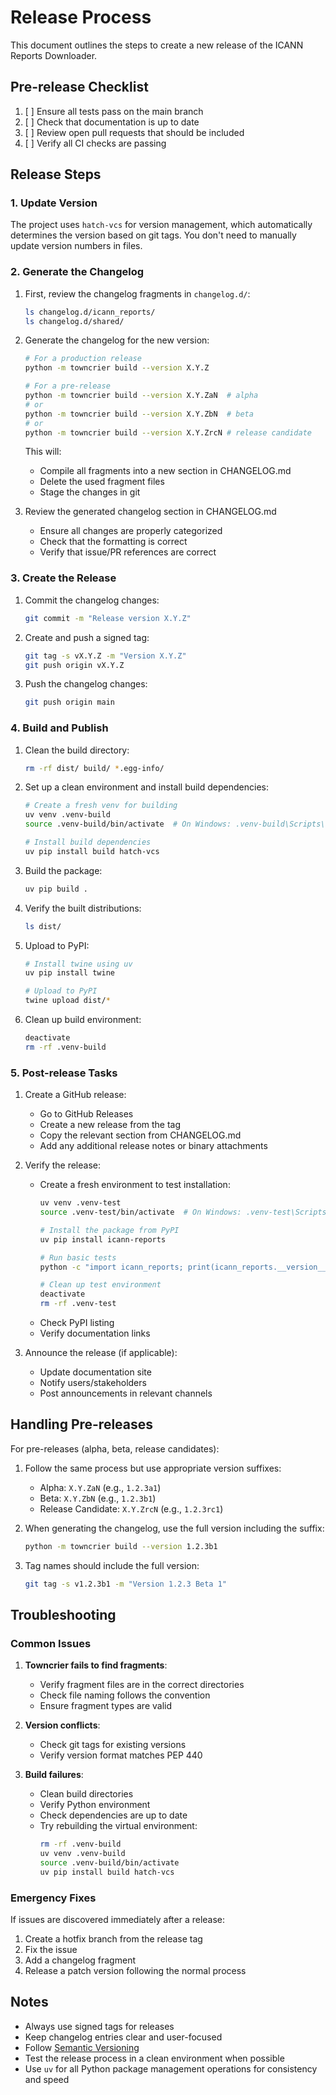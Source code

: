 # Release Process

This document outlines the steps to create a new release of the ICANN Reports Downloader.

## Pre-release Checklist

1. [ ] Ensure all tests pass on the main branch
2. [ ] Check that documentation is up to date
3. [ ] Review open pull requests that should be included
4. [ ] Verify all CI checks are passing

## Release Steps

### 1. Update Version

The project uses `hatch-vcs` for version management, which automatically determines the version based on git tags. You don't need to manually update version numbers in files.

### 2. Generate the Changelog

1. First, review the changelog fragments in `changelog.d/`:
   ```bash
   ls changelog.d/icann_reports/
   ls changelog.d/shared/
   ```

2. Generate the changelog for the new version:
   ```bash
   # For a production release
   python -m towncrier build --version X.Y.Z

   # For a pre-release
   python -m towncrier build --version X.Y.ZaN  # alpha
   # or
   python -m towncrier build --version X.Y.ZbN  # beta
   # or
   python -m towncrier build --version X.Y.ZrcN # release candidate
   ```

   This will:
   - Compile all fragments into a new section in CHANGELOG.md
   - Delete the used fragment files
   - Stage the changes in git

3. Review the generated changelog section in CHANGELOG.md
   - Ensure all changes are properly categorized
   - Check that the formatting is correct
   - Verify that issue/PR references are correct

### 3. Create the Release

1. Commit the changelog changes:
   ```bash
   git commit -m "Release version X.Y.Z"
   ```

2. Create and push a signed tag:
   ```bash
   git tag -s vX.Y.Z -m "Version X.Y.Z"
   git push origin vX.Y.Z
   ```

3. Push the changelog changes:
   ```bash
   git push origin main
   ```

### 4. Build and Publish

1. Clean the build directory:
   ```bash
   rm -rf dist/ build/ *.egg-info/
   ```

2. Set up a clean environment and install build dependencies:
   ```bash
   # Create a fresh venv for building
   uv venv .venv-build
   source .venv-build/bin/activate  # On Windows: .venv-build\Scripts\activate

   # Install build dependencies
   uv pip install build hatch-vcs
   ```

3. Build the package:
   ```bash
   uv pip build .
   ```

4. Verify the built distributions:
   ```bash
   ls dist/
   ```

5. Upload to PyPI:
   ```bash
   # Install twine using uv
   uv pip install twine

   # Upload to PyPI
   twine upload dist/*
   ```

6. Clean up build environment:
   ```bash
   deactivate
   rm -rf .venv-build
   ```

### 5. Post-release Tasks

1. Create a GitHub release:
   - Go to GitHub Releases
   - Create a new release from the tag
   - Copy the relevant section from CHANGELOG.md
   - Add any additional release notes or binary attachments

2. Verify the release:
   - Create a fresh environment to test installation:
     ```bash
     uv venv .venv-test
     source .venv-test/bin/activate  # On Windows: .venv-test\Scripts\activate

     # Install the package from PyPI
     uv pip install icann-reports

     # Run basic tests
     python -c "import icann_reports; print(icann_reports.__version__)"

     # Clean up test environment
     deactivate
     rm -rf .venv-test
     ```
   - Check PyPI listing
   - Verify documentation links

3. Announce the release (if applicable):
   - Update documentation site
   - Notify users/stakeholders
   - Post announcements in relevant channels

## Handling Pre-releases

For pre-releases (alpha, beta, release candidates):

1. Follow the same process but use appropriate version suffixes:
   - Alpha: `X.Y.ZaN` (e.g., `1.2.3a1`)
   - Beta: `X.Y.ZbN` (e.g., `1.2.3b1`)
   - Release Candidate: `X.Y.ZrcN` (e.g., `1.2.3rc1`)

2. When generating the changelog, use the full version including the suffix:
   ```bash
   python -m towncrier build --version 1.2.3b1
   ```

3. Tag names should include the full version:
   ```bash
   git tag -s v1.2.3b1 -m "Version 1.2.3 Beta 1"
   ```

## Troubleshooting

### Common Issues

1. **Towncrier fails to find fragments**:
   - Verify fragment files are in the correct directories
   - Check file naming follows the convention
   - Ensure fragment types are valid

2. **Version conflicts**:
   - Check git tags for existing versions
   - Verify version format matches PEP 440

3. **Build failures**:
   - Clean build directories
   - Verify Python environment
   - Check dependencies are up to date
   - Try rebuilding the virtual environment:
     ```bash
     rm -rf .venv-build
     uv venv .venv-build
     source .venv-build/bin/activate
     uv pip install build hatch-vcs
     ```

### Emergency Fixes

If issues are discovered immediately after a release:

1. Create a hotfix branch from the release tag
2. Fix the issue
3. Add a changelog fragment
4. Release a patch version following the normal process

## Notes

- Always use signed tags for releases
- Keep changelog entries clear and user-focused
- Follow [Semantic Versioning](https://semver.org/)
- Test the release process in a clean environment when possible
- Use `uv` for all Python package management operations for consistency and speed

